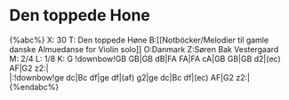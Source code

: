 # Den toppede Hone

{%abc%}
X: 30
T: Den toppede Høne
B:[[Notböcker/Melodier til gamle danske Almuedanse for Violin solo]]
O:Danmark
Z:Søren Bak Vestergaard
M: 2/4
L: 1/8
K: G
!downbow!GB GB|GB dB|FA FA|FA cA|GB GB|GB d2|(ec) AF|G2 z2:|\
|:!downbow!ge dc|Bc df|ge df|(af) g2|ge dc|Bc df|(ec) AF|G2 z2:|
{%endabc%}
